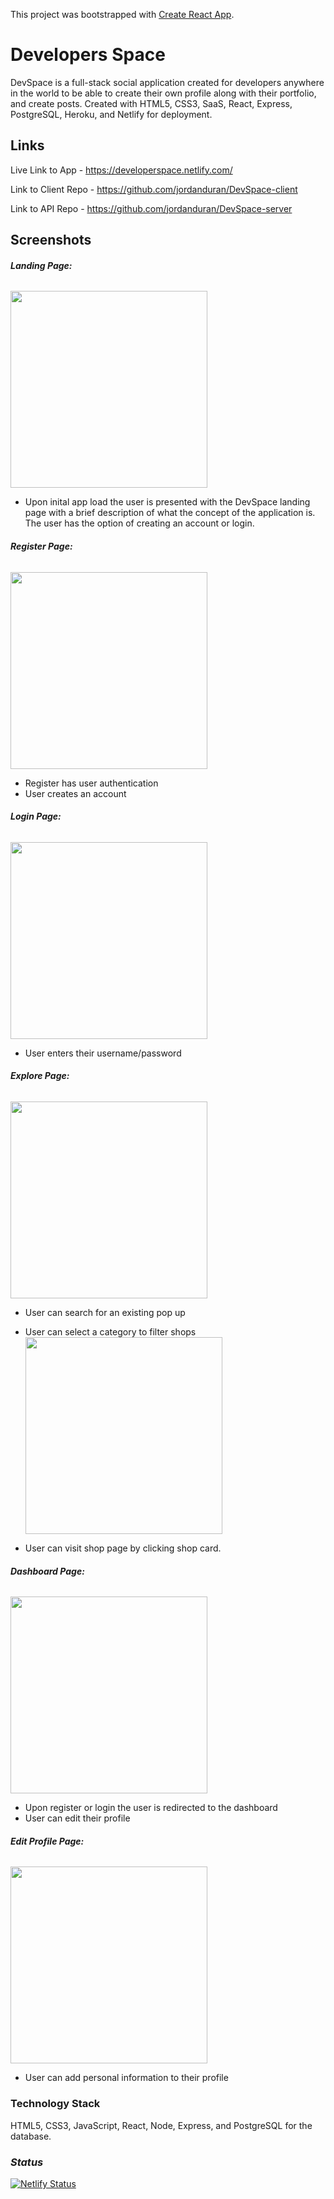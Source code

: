 This project was bootstrapped with [Create React App](https://github.com/facebook/create-react-app).

# Developers Space
DevSpace is a full-stack social application created for developers anywhere in the world to be able to create their own profile along with their portfolio, and create posts. Created with HTML5, CSS3, SaaS, React, Express, PostgreSQL, Heroku, and Netlify for deployment.
## Links

Live Link to App
    - https://developerspace.netlify.com/

Link to Client Repo
    - https://github.com/jordanduran/DevSpace-client

Link to API Repo
    - https://github.com/jordanduran/DevSpace-server

## **Screenshots**

###### ***Landing Page:***
<img src="./../client/public/screenshots/landing.png" width="315px" />

- Upon inital app load the user is presented with the DevSpace landing page with a brief description of what the concept of the application is. The user has the option of creating an account or login.

###### ***Register Page:***
<img src="./../client/public/screenshots/register.png" width="315px" />

- Register has user authentication
- User creates an account
  
###### ***Login Page:***
<img src="./../client/public/screenshots/login.png" width="315px" />

- User enters their username/password

###### ***Explore Page:***
<img src="./../client/public/screenshots/landing.png" width="315px" />

- User can search for an existing pop up
- User can select a category to filter shops
  <img src="./../client/public/screenshots/landing.png" width="315px" />

- User can visit shop page by clicking shop card.

###### ***Dashboard Page:***
<img src="./../client/public/screenshots/dashboard.png" width="315px" />

- Upon register or login the user is redirected to the dashboard
- User can edit their profile
  
###### ***Edit Profile Page:***
<img src="./../client/public/screenshots/edit-profile.png" width="315px" />

- User can add personal information to their profile


### Technology Stack
HTML5, CSS3, JavaScript, React, Node, Express, and PostgreSQL for the database.

### ***Status***
[![Netlify Status](https://api.netlify.com/api/v1/badges/660afacb-8383-40b3-a1cc-a6687d9d147b/deploy-status)](https://app.netlify.com/sites/developerspace/deploys)

